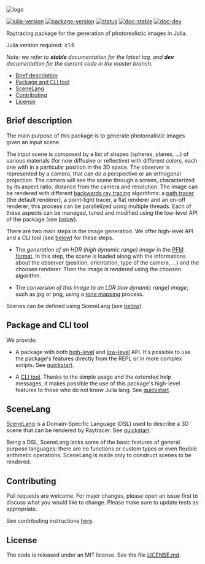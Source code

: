 ![logo](https://i.imgur.com/UxMU0YW.png)

[![julia-version](https://img.shields.io/badge/julia_version-v1.6-9558B2?style=flat&logo=julia)](https://julialang.org/)
[![package-version](https://img.shields.io/badge/package_version-v1.0.0-9558B2?style=flat)](https://github.com/Paolo97Gll/Raytracer.jl/releases)
[![status](https://img.shields.io/badge/project_status-stable-green?style=flat)](https://github.com/Paolo97Gll/Raytracer.jl)
[![doc-stable](https://img.shields.io/badge/docs-stable-blue?style=flat)](https://paolo97gll.github.io/Raytracer.jl/stable)
[![doc-dev](https://img.shields.io/badge/docs-dev-blue?style=flat)](https://paolo97gll.github.io/Raytracer.jl/dev)

Raytracing package for the generation of photorealistic images in Julia.

Julia version required: ≥1.6

_Note: we refer to **stable** documentation for the latest tag, and **dev** documentation for the current code in the master branch._

- [Brief description](#brief-description)
- [Package and CLI tool](#package-and-cli-tool)
- [SceneLang](#scenelang)
- [Contributing](#contributing)
- [License](#license)

## Brief description

The main purpose of this package is to generate photorealistic images given an input scene.

The input scene is composed by a list of shapes (spheres, planes, ...) of various materials (for now diffusive or reflective) with different colors, each one with in a particular position in the 3D space. The observer is represented by a camera, that can do a perspective or an orthogonal projection. The camera will see the scene through a screen, characterized by its aspect ratio, distance from the camera and resolution. The image can be rendered with different [backwards ray tracing](https://en.wikipedia.org/wiki/Ray_tracing_(graphics)#Reversed_direction_of_traversal_of_scene_by_the_rays) algorithms: a [path tracer](https://en.wikipedia.org/wiki/Path_tracing) (the default renderer), a point-light tracer, a flat renderer and an on-off renderer; this process can be parallelized using multiple threads. Each of these aspects can be managed, tuned and modified using the low-level API of the package (see [below](#-Package-and-CLI-tool)).

There are two main steps in the image generation. We offer high-level API and a CLI tool (see [below](#package-and-cli-tool)) for these steps.

- The _generation of an HDR (high dynamic range) image_ in the [PFM format](http://www.pauldebevec.com/Research/HDR/PFM/). In this step, the scene is loaded along with the informations about the observer (position, orientation, type of the camera, ...) and the choosen renderer. Then the image is rendered using the choosen algorithm.

- The _conversion of this image to an LDR (low dynamic range) image_, such as jpg or png, using a [tone mapping](https://en.wikipedia.org/wiki/Tone_mapping) process.

Scenes can be defined using SceneLang (see [below](#scenelang)).

## Package and CLI tool

We provide:

- A package with both [high-level](https://paolo97gll.github.io/Raytracer.jl/stable/api/high-level) and [low-level](https://paolo97gll.github.io/Raytracer.jl/stable/api/low-level) API. It's possible to use the package's features directly from the REPL or in more complex scripts. See [quickstart](https://paolo97gll.github.io/Raytracer.jl/stable/quickstart/api).

- A [CLI tool](https://paolo97gll.github.io/Raytracer.jl/stable/cli). Thanks to the simple usage and the extended help messages, it makes possible the use of this package's high-level features to those who do not know Julia lang. See [quickstart](https://paolo97gll.github.io/Raytracer.jl/stable/quickstart/cli).

## SceneLang

[SceneLang](https://paolo97gll.github.io/Raytracer.jl/stable/scenelang) is a Domain-Specific Language (DSL) used to describe a 3D scene that can be rendered by Raytracer. See [quickstart](https://paolo97gll.github.io/Raytracer.jl/stable/quickstart/scenelang).

Being a DSL, SceneLang lacks some of the basic features of general purpose languages: there are no functions or custom types or even flexible arithmetic operations. SceneLang is made only to construct scenes to be rendered.

## Contributing

Pull requests are welcome. For major changes, please open an issue first to discuss what you would like to change. Please make sure to update tests as appropriate.

See contributing instructions [here](https://paolo97gll.github.io/Raytracer.jl/stable/devs/collab).

## License

The code is released under an MIT license. See the file [LICENSE.md](./LICENSE.md).
